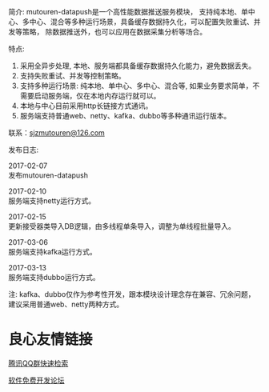 简介:
mutouren-datapush是一个高性能数据推送服务模块，
支持纯本地、单中心、多中心、混合等多种运行场景，具备缓存数据持久化，可以配置失败重试、并发等策略， 
除数据推送外，也可以应用在数据采集分析等场合。

特点:
1. 采用全异步处理, 本地、服务端都具备缓存数据持久化能力，避免数据丢失。
2. 支持失败重试、并发等控制策略。
3. 支持多种运行场景: 纯本地、单中心、多中心、混合等, 如果业务要求简单，不需要启动服务端，仅在本地内存运行就可以。
4. 本地与中心目前采用http长链接方式通讯。
5. 服务端支持普通web、netty、kafka、dubbo等多种通讯运行版本。


联系：sjzmutouren@126.com


发布日志:

2017-02-07  
发布mutouren-datapush

2017-02-10  
服务端支持netty运行方式。

2017-02-15  
更新接受器类导入DB逻辑，由多线程单条导入，调整为单线程批量导入。

2017-03-06  
服务端支持kafka运行方式。

2017-03-13  
服务端支持dubbo运行方式。


注: kafka、dubbo仅作为参考性开发，跟本模块设计理念存在兼容、冗余问题，建议采用普通web、netty两种方式。




 # 良心友情链接

[腾讯QQ群快速检索](http://u.720life.cn/s/8cf73f7c)

[软件免费开发论坛](http://u.720life.cn/s/bbb01dc0)